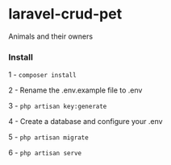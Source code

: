 # laravel-crud-pet
Animals and their owners

### Install ###
1 - ```composer install```

2 - Rename the .env.example file to .env

3 - ```php artisan key:generate```

4 - Create a database and configure your .env

5 - ```php artisan migrate```

6 - ```php artisan serve```

